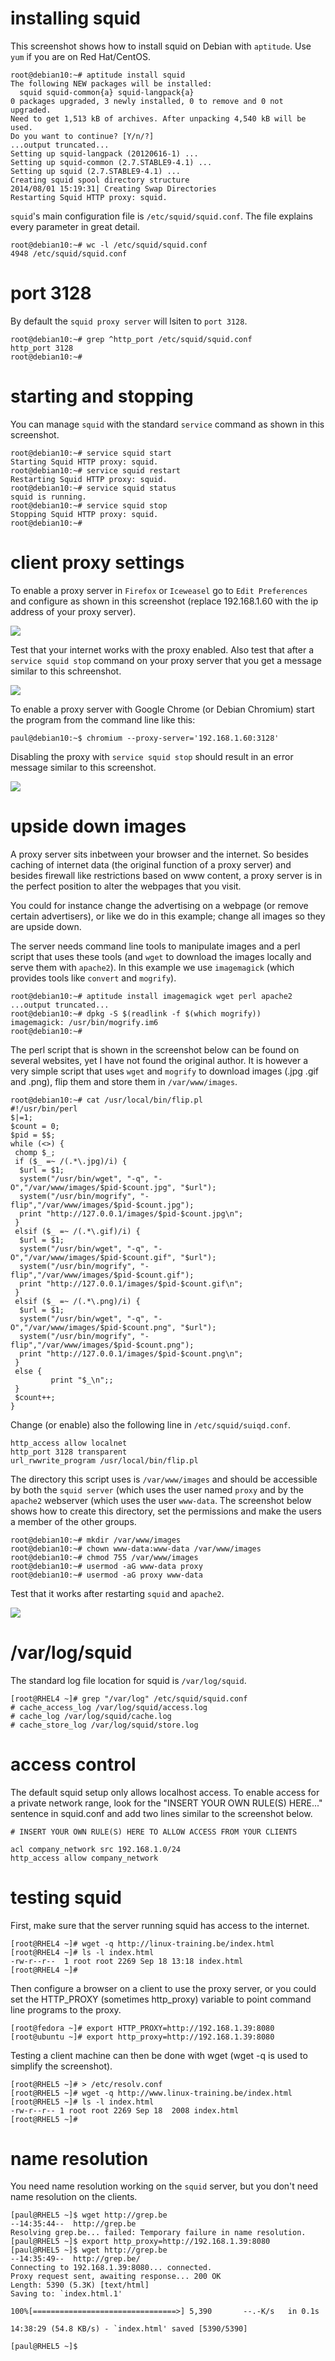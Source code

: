 # installing squid

This screenshot shows how to install squid on Debian with `aptitude`.
Use `yum` if you are on Red Hat/CentOS.

    root@debian10:~# aptitude install squid
    The following NEW packages will be installed:
      squid squid-common{a} squid-langpack{a}
    0 packages upgraded, 3 newly installed, 0 to remove and 0 not upgraded.
    Need to get 1,513 kB of archives. After unpacking 4,540 kB will be used.
    Do you want to continue? [Y/n/?]
    ...output truncated...
    Setting up squid-langpack (20120616-1) ...
    Setting up squid-common (2.7.STABLE9-4.1) ...
    Setting up squid (2.7.STABLE9-4.1) ...
    Creating squid spool directory structure
    2014/08/01 15:19:31| Creating Swap Directories
    Restarting Squid HTTP proxy: squid.

`squid`\'s main configuration file is
`/etc/squid/squid.conf`. The file explains every parameter
in great detail.

    root@debian10:~# wc -l /etc/squid/squid.conf
    4948 /etc/squid/squid.conf

# port 3128

By default the `squid proxy server` will lsiten to `port 3128`.

    root@debian10:~# grep ^http_port /etc/squid/squid.conf
    http_port 3128
    root@debian10:~#

# starting and stopping

You can manage `squid` with the standard `service` command as shown in
this screenshot.

    root@debian10:~# service squid start
    Starting Squid HTTP proxy: squid.
    root@debian10:~# service squid restart
    Restarting Squid HTTP proxy: squid.
    root@debian10:~# service squid status
    squid is running.
    root@debian10:~# service squid stop
    Stopping Squid HTTP proxy: squid.
    root@debian10:~#

# client proxy settings

To enable a proxy server in `Firefox` or `Iceweasel` go to
`Edit Preferences` and configure as shown in this screenshot (replace
192.168.1.60 with the ip address of your proxy server).

![](images/proxy_firefoxsettings.png)

Test that your internet works with the proxy enabled. Also test that
after a `service squid stop` command on your proxy server that you get a
message similar to this schreenshot.

![](images/firefox_noproxy.png)

To enable a proxy server with Google Chrome (or Debian Chromium) start
the program from the command line like this:

    paul@debian10:~$ chromium --proxy-server='192.168.1.60:3128'

Disabling the proxy with `service squid stop` should result in an error
message similar to this screenshot.

![](images/chromium_noproxy.png)

# upside down images

A proxy server sits inbetween your browser and the internet. So besides
caching of internet data (the original function of a proxy server) and
besides firewall like restrictions based on www content, a proxy server
is in the perfect position to alter the webpages that you visit.

You could for instance change the advertising on a webpage (or remove
certain advertisers), or like we do in this example; change all images
so they are upside down.

The server needs command line tools to manipulate images and a perl
script that uses these tools (and `wget` to download the images locally
and serve them with `apache2`). In this example we use `imagemagick`
(which provides tools like `convert` and `mogrify`).

    root@debian10:~# aptitude install imagemagick wget perl apache2
    ...output truncated...
    root@debian10:~# dpkg -S $(readlink -f $(which mogrify))
    imagemagick: /usr/bin/mogrify.im6
    root@debian10:~#

The perl script that is shown in the screenshot below can be found on
several websites, yet I have not found the original author. It is
however a very simple script that uses `wget` and `mogrify` to download
images (.jpg .gif and .png), flip them and store them in
`/var/www/images`.

    root@debian10:~# cat /usr/local/bin/flip.pl
    #!/usr/bin/perl
    $|=1;
    $count = 0;
    $pid = $$;
    while (<>) {
     chomp $_;
     if ($_ =~ /(.*\.jpg)/i) {
      $url = $1;
      system("/usr/bin/wget", "-q", "-O","/var/www/images/$pid-$count.jpg", "$url");
      system("/usr/bin/mogrify", "-flip","/var/www/images/$pid-$count.jpg");
      print "http://127.0.0.1/images/$pid-$count.jpg\n";
     }
     elsif ($_ =~ /(.*\.gif)/i) {
      $url = $1;
      system("/usr/bin/wget", "-q", "-O","/var/www/images/$pid-$count.gif", "$url");
      system("/usr/bin/mogrify", "-flip","/var/www/images/$pid-$count.gif");
      print "http://127.0.0.1/images/$pid-$count.gif\n";
     }
     elsif ($_ =~ /(.*\.png)/i) {
      $url = $1;
      system("/usr/bin/wget", "-q", "-O","/var/www/images/$pid-$count.png", "$url");
      system("/usr/bin/mogrify", "-flip","/var/www/images/$pid-$count.png");
      print "http://127.0.0.1/images/$pid-$count.png\n";
     }
     else {
             print "$_\n";;
     }
     $count++;
    }

Change (or enable) also the following line in `/etc/squid/suiqd.conf`.

    http_access allow localnet
    http_port 3128 transparent
    url_rwwrite_program /usr/local/bin/flip.pl

The directory this script uses is `/var/www/images` and should be
accessible by both the `squid server` (which uses the user named `proxy`
and by the `apache2` webserver (which uses the user `www-data`. The
screenshot below shows how to create this directory, set the permissions
and make the users a member of the other groups.

    root@debian10:~# mkdir /var/www/images
    root@debian10:~# chown www-data:www-data /var/www/images
    root@debian10:~# chmod 755 /var/www/images
    root@debian10:~# usermod -aG www-data proxy
    root@debian10:~# usermod -aG proxy www-data

Test that it works after restarting `squid` and `apache2`.

![](images/proxy_upsidedown_xkcd.png)

# /var/log/squid

The standard log file location for squid is
`/var/log/squid`.

    [root@RHEL4 ~]# grep "/var/log" /etc/squid/squid.conf
    # cache_access_log /var/log/squid/access.log
    # cache_log /var/log/squid/cache.log
    # cache_store_log /var/log/squid/store.log

# access control

The default squid setup only allows localhost access. To enable access
for a private network range, look for the \"INSERT YOUR OWN RULE(S)
HERE\...\" sentence in squid.conf and add two lines similar to the
screenshot below.

    # INSERT YOUR OWN RULE(S) HERE TO ALLOW ACCESS FROM YOUR CLIENTS

    acl company_network src 192.168.1.0/24
    http_access allow company_network

# testing squid

First, make sure that the server running squid has access to the
internet.

    [root@RHEL4 ~]# wget -q http://linux-training.be/index.html
    [root@RHEL4 ~]# ls -l index.html 
    -rw-r--r--  1 root root 2269 Sep 18 13:18 index.html
    [root@RHEL4 ~]#

Then configure a browser on a client to use the proxy server, or you
could set the HTTP_PROXY (sometimes http_proxy) variable to point
command line programs to the proxy.

    [root@fedora ~]# export HTTP_PROXY=http://192.168.1.39:8080
    [root@ubuntu ~]# export http_proxy=http://192.168.1.39:8080

Testing a client machine can then be done with wget (wget -q is used to
simplify the screenshot).

    [root@RHEL5 ~]# > /etc/resolv.conf
    [root@RHEL5 ~]# wget -q http://www.linux-training.be/index.html
    [root@RHEL5 ~]# ls -l index.html 
    -rw-r--r-- 1 root root 2269 Sep 18  2008 index.html
    [root@RHEL5 ~]#

# name resolution

You need name resolution working on the `squid` server, but you don\'t
need name resolution on the clients.

    [paul@RHEL5 ~]$ wget http://grep.be
    --14:35:44--  http://grep.be
    Resolving grep.be... failed: Temporary failure in name resolution.
    [paul@RHEL5 ~]$ export http_proxy=http://192.168.1.39:8080
    [paul@RHEL5 ~]$ wget http://grep.be
    --14:35:49--  http://grep.be/
    Connecting to 192.168.1.39:8080... connected.
    Proxy request sent, awaiting response... 200 OK
    Length: 5390 (5.3K) [text/html]
    Saving to: `index.html.1'

    100%[================================>] 5,390       --.-K/s   in 0.1s

    14:38:29 (54.8 KB/s) - `index.html' saved [5390/5390]

    [paul@RHEL5 ~]$
